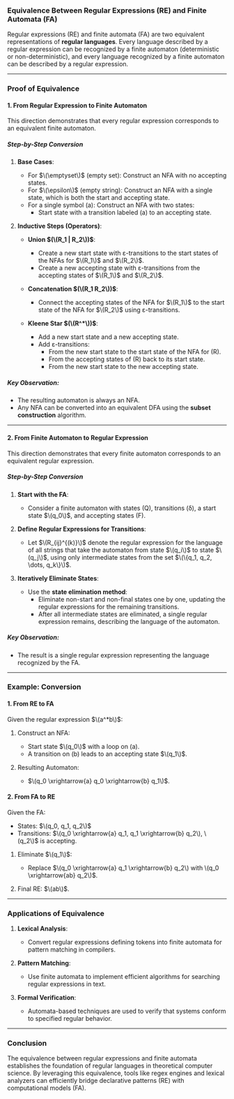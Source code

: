 ### **Equivalence Between Regular Expressions (RE) and Finite Automata (FA)**

Regular expressions (RE) and finite automata (FA) are two equivalent representations of **regular languages**. Every language described by a regular expression can be recognized by a finite automaton (deterministic or non-deterministic), and every language recognized by a finite automaton can be described by a regular expression.

---

### **Proof of Equivalence**

#### **1. From Regular Expression to Finite Automaton**
This direction demonstrates that every regular expression corresponds to an equivalent finite automaton.

##### **Step-by-Step Conversion**
1. **Base Cases**:
   - For $\(\emptyset\)$ (empty set): Construct an NFA with no accepting states.
   - For $\(\epsilon\)$ (empty string): Construct an NFA with a single state, which is both the start and accepting state.
   - For a single symbol \(a\): Construct an NFA with two states:
     - Start state with a transition labeled \(a\) to an accepting state.

2. **Inductive Steps (Operators)**:
   - **Union $(\(R_1 | R_2\))$**:
     - Create a new start state with ε-transitions to the start states of the NFAs for $\(R_1\)$ and $\(R_2\)$.
     - Create a new accepting state with ε-transitions from the accepting states of $\(R_1\)$ and $\(R_2\)$.

   - **Concatenation $(\(R_1 R_2\))$**:
     - Connect the accepting states of the NFA for $\(R_1\)$ to the start state of the NFA for $\(R_2\)$ using ε-transitions.

   - **Kleene Star $(\(R^*\))$**:
     - Add a new start state and a new accepting state.
     - Add ε-transitions:
       - From the new start state to the start state of the NFA for \(R\).
       - From the accepting states of \(R\) back to its start state.
       - From the new start state to the new accepting state.

##### **Key Observation**:
- The resulting automaton is always an NFA.
- Any NFA can be converted into an equivalent DFA using the **subset construction** algorithm.

---

#### **2. From Finite Automaton to Regular Expression**
This direction demonstrates that every finite automaton corresponds to an equivalent regular expression.

##### **Step-by-Step Conversion**
1. **Start with the FA**:
   - Consider a finite automaton with states \(Q\), transitions \(δ\), a start state $\(q_0\)$, and accepting states \(F\).

2. **Define Regular Expressions for Transitions**:
   - Let $\(R_{ij}^{(k)}\)$ denote the regular expression for the language of all strings that take the automaton from state $\(q_i\)$ to state $\(q_j\)$, using only intermediate states from the set $\(\{q_1, q_2, \dots, q_k\}\)$.

3. **Iteratively Eliminate States**:
   - Use the **state elimination method**:
     - Eliminate non-start and non-final states one by one, updating the regular expressions for the remaining transitions.
     - After all intermediate states are eliminated, a single regular expression remains, describing the language of the automaton.

##### **Key Observation**:
- The result is a single regular expression representing the language recognized by the FA.

---

### **Example: Conversion**

#### **1. From RE to FA**
Given the regular expression $\(a^*b\)$:
1. Construct an NFA:
   - Start state $\(q_0\)$ with a loop on \(a\).
   - A transition on \(b\) leads to an accepting state $\(q_1\)$.

2. Resulting Automaton:
   - $\(q_0 \xrightarrow{a} q_0 \xrightarrow{b} q_1\)$.

#### **2. From FA to RE**
Given the FA:
- States: $\(q_0, q_1, q_2\)$
- Transitions: $\(q_0 \xrightarrow{a} q_1, q_1 \xrightarrow{b} q_2\), \(q_2\)$ is accepting.

1. Eliminate $\(q_1\)$:
   - Replace $\(q_0 \xrightarrow{a} q_1 \xrightarrow{b} q_2\) with \(q_0 \xrightarrow{ab} q_2\)$.

2. Final RE: $\(ab\)$.

---

### **Applications of Equivalence**

1. **Lexical Analysis**:
   - Convert regular expressions defining tokens into finite automata for pattern matching in compilers.

2. **Pattern Matching**:
   - Use finite automata to implement efficient algorithms for searching regular expressions in text.

3. **Formal Verification**:
   - Automata-based techniques are used to verify that systems conform to specified regular behavior.

---

### **Conclusion**

The equivalence between regular expressions and finite automata establishes the foundation of regular languages in theoretical computer science. By leveraging this equivalence, tools like regex engines and lexical analyzers can efficiently bridge declarative patterns (RE) with computational models (FA).
